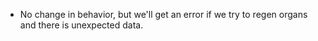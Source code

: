 - No change in behavior, but we'll get an error if we try to regen organs and there is unexpected data.
